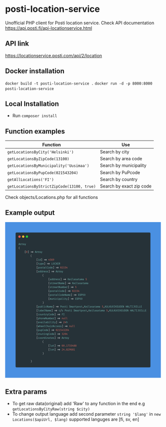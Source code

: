 # posti-location-service
Unofficial PHP client for Posti location service. Check API documentation https://api.posti.fi/api-locationservice.html

## API link
https://locationservice.posti.com/api/2/location

## Docker installation
 `docker build -t posti-location-service .`
 `docker run -d -p 8000:8000 posti-location-service`

## Local Installation
 - Run <code>composer install</code>

## Function examples

Function | Use
-------- | ---
`getLocationsByCity('Helsinki')` | Search by city
`getLocationsByZipCode(13100)` | Search by area code
`getLocationsByMunicipality('Uusimaa')` | Search by municipality
`getLocationsByPupCode(021543204)` | Search by PuPcode
`getAllLocations('FI')` | Search by country
`getLocationsByStrictZipCode(13100, true)` | Search by exact zip code

Check objects/Locations.php for all functions

## Example output

<img src="./carbon.png" alt="example snippet">

## Extra params
- To get raw data(original) add 'Raw' to any function in the end e.g `getLocationsByCityRaw(string $city)`
- To change output language add second parameter `string '$lang'` in `new Locations($apiUrl, $lang)`
  supported languges are [fi, sv, en]
  
